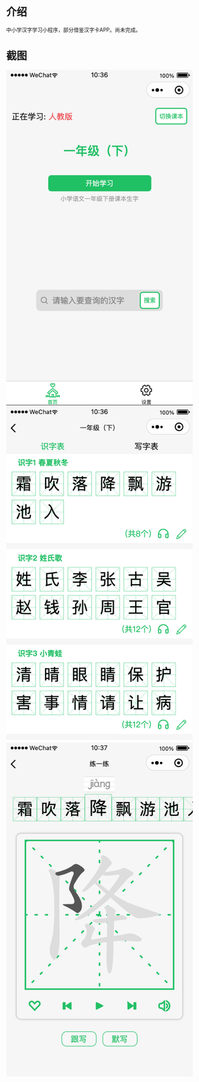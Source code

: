 # 介绍

中小学汉字学习小程序，部分借鉴汉字卡APP。尚未完成。


# 截图

![](https://raw.githubusercontent.com/Mamong/learnHanzi/master/screenshots/1.png)
![](https://raw.githubusercontent.com/Mamong/learnHanzi/master/screenshots/2.png)
![](https://raw.githubusercontent.com/Mamong/learnHanzi/master/screenshots/3.png)
